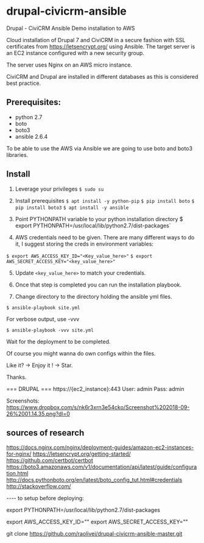 # drupal-civicrm-ansible

Drupal - CiviCRM Ansible Demo installation to AWS

Cloud installation of Drupal 7 and CiviCRM in a secure fashion with SSL certificates from https://letsencrypt.org/ using Ansible.
The target server is an EC2 instance configured with a new security group.

The server uses Nginx on an AWS micro instance.

CiviCRM and Drupal are installed in different databases as this is considered best practice.



## Prerequisites:

* python 2.7
* boto
* boto3
* ansible 2.6.4

To be able to use the AWS via Ansible we are going to use boto and boto3 libraries.

## Install

1. Leverage your privileges
`$ sudo su`

2. Install prerequisites
`$ apt install -y python-pip`
`$ pip install boto`
`$ pip install boto3`
`$ apt install -y ansible`

3. Point PYTHONPATH variable to your python installation directory
$ export PYTHONPATH=/usr/local/lib/python2.7/dist-packages`

4. AWS credentials need to be given. There are many different ways to do it, I suggest storing the creds in environment variables:

`$ export AWS_ACCESS_KEY_ID="<Key_value_here>"`
`$ export AWS_SECRET_ACCESS_KEY="<key_value_here>"`

5. Update `<key_value_here>` to match your credentials.

6. Once that step is completed you can run the installation playbook.

7. Change directory to the directory holding the ansible yml files.

`$ ansible-playbook site.yml`

For verbose output, use -vvv

`$ ansible-playbook -vvv site.yml`

Wait for the deployment to be completed.

Of course you might wanna do own configs within the files.

Like it? -> Enjoy it ! -> Star.

Thanks.

=== DRUPAL ===
https://{ec2_instance}:443
User: admin
Pass: admin

Screenshots:
https://www.dropbox.com/s/nk6r3xrn3e54cko/Screenshot%202018-09-26%2001.14.35.png?dl=0


## sources of research ##
https://docs.nginx.com/nginx/deployment-guides/amazon-ec2-instances-for-nginx/
https://letsencrypt.org/getting-started/
https://github.com/certbot/certbot
https://boto3.amazonaws.com/v1/documentation/api/latest/guide/configuration.html
http://docs.pythonboto.org/en/latest/boto_config_tut.html#credentials
http://stackoverflow.com/

---- to setup before deploying:

export PYTHONPATH=/usr/local/lib/python2.7/dist-packages

export AWS_ACCESS_KEY_ID=""
export AWS_SECRET_ACCESS_KEY=""

git clone https://github.com/raolivei/drupal-civicrm-ansible-master.git
